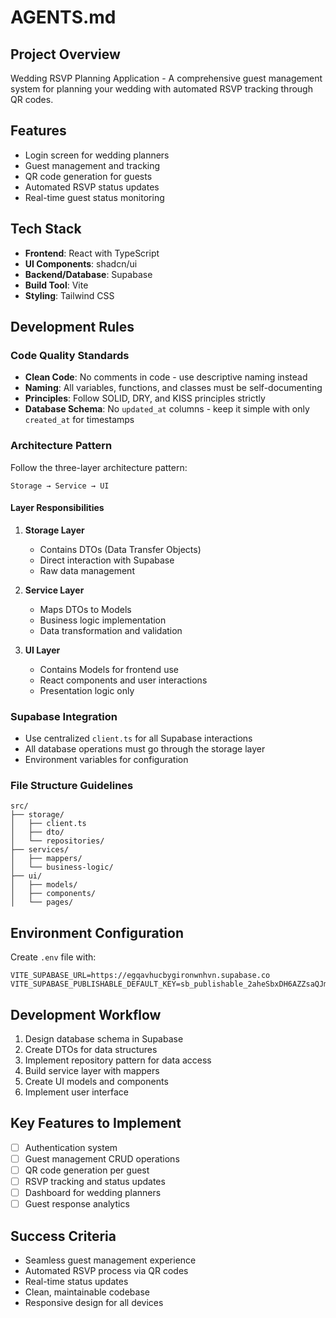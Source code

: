 # AGENTS.md

## Project Overview
Wedding RSVP Planning Application - A comprehensive guest management system for planning your wedding with automated RSVP tracking through QR codes.

## Features
- Login screen for wedding planners
- Guest management and tracking
- QR code generation for guests
- Automated RSVP status updates
- Real-time guest status monitoring

## Tech Stack
- **Frontend**: React with TypeScript
- **UI Components**: shadcn/ui
- **Backend/Database**: Supabase
- **Build Tool**: Vite
- **Styling**: Tailwind CSS

## Development Rules

### Code Quality Standards
- **Clean Code**: No comments in code - use descriptive naming instead
- **Naming**: All variables, functions, and classes must be self-documenting
- **Principles**: Follow SOLID, DRY, and KISS principles strictly
- **Database Schema**: No `updated_at` columns - keep it simple with only `created_at` for timestamps

### Architecture Pattern
Follow the three-layer architecture pattern:
```
Storage → Service → UI
```

#### Layer Responsibilities
1. **Storage Layer** 
   - Contains DTOs (Data Transfer Objects)
   - Direct interaction with Supabase
   - Raw data management

2. **Service Layer**
   - Maps DTOs to Models
   - Business logic implementation
   - Data transformation and validation

3. **UI Layer**
   - Contains Models for frontend use
   - React components and user interactions
   - Presentation logic only

### Supabase Integration
- Use centralized `client.ts` for all Supabase interactions
- All database operations must go through the storage layer
- Environment variables for configuration

### File Structure Guidelines
```
src/
├── storage/
│   ├── client.ts
│   ├── dto/
│   └── repositories/
├── services/
│   ├── mappers/
│   └── business-logic/
├── ui/
│   ├── models/
│   ├── components/
│   └── pages/
```

## Environment Configuration
Create `.env` file with:
```
VITE_SUPABASE_URL=https://egqavhucbygironwnhvn.supabase.co
VITE_SUPABASE_PUBLISHABLE_DEFAULT_KEY=sb_publishable_2aheSbxDH6AZZsaQJmccTA_LqZmwoL3
```

## Development Workflow
1. Design database schema in Supabase
2. Create DTOs for data structures
3. Implement repository pattern for data access
4. Build service layer with mappers
5. Create UI models and components
6. Implement user interface

## Key Features to Implement
- [ ] Authentication system
- [ ] Guest management CRUD operations
- [ ] QR code generation per guest
- [ ] RSVP tracking and status updates
- [ ] Dashboard for wedding planners
- [ ] Guest response analytics

## Success Criteria
- Seamless guest management experience
- Automated RSVP process via QR codes
- Real-time status updates
- Clean, maintainable codebase
- Responsive design for all devices